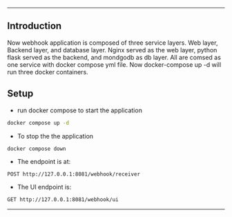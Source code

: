 
*******************
## Introduction
Now webhook application is composed of three service layers. Web layer, Backend layer, and database layer. Nginx served as the web layer, python flask served as the backend, and mondgodb as db layer. 
All are comsed as one service with docker compose yml file. Now docker-compose up -d will run three docker containers.
## Setup

* run docker compose  to start the application
```bash
docker compose up -d
```
* To stop the the application
```
docker compose down
```

* The endpoint is at:

```bash
POST http://127.0.0.1:8081/webhook/receiver
```

* The UI endpoint is:


```bash
GET http://127.0.0.1:8081/webhook/ui
```


*******************
